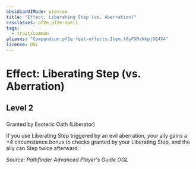 ```yaml
---
obsidianUIMode: preview
title: "Effect: Liberating Step (vs. Aberration)"
cssclasses: pf2e,pf2e-spell
tags:
  - trait/common
aliases: "Compendium.pf2e.feat-effects.Item.tAsFXMzNkpj964X4"
license: OGL
---
```

# Effect: Liberating Step (vs. Aberration)
## Level 2
### 






Granted by Esoteric Oath (Liberator)

If you use Liberating Step triggered by an evil aberration, your ally gains a +4 circumstance bonus to checks granted by your Liberating Step, and the ally can Step twice afterward.

*Source: Pathfinder Advanced Player's Guide*
*OGL*